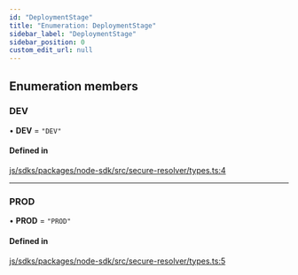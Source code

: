 ```yaml
---
id: "DeploymentStage"
title: "Enumeration: DeploymentStage"
sidebar_label: "DeploymentStage"
sidebar_position: 0
custom_edit_url: null
---
```


## Enumeration members

### DEV

• **DEV** = `"DEV"`

#### Defined in

[js/sdks/packages/node-sdk/src/secure-resolver/types.ts:4](https://github.com/refinery-labs/lunasec-monorepo/blob/03d4513/js/sdks/packages/node-sdk/src/secure-resolver/types.ts#L4)

___

### PROD

• **PROD** = `"PROD"`

#### Defined in

[js/sdks/packages/node-sdk/src/secure-resolver/types.ts:5](https://github.com/refinery-labs/lunasec-monorepo/blob/03d4513/js/sdks/packages/node-sdk/src/secure-resolver/types.ts#L5)
